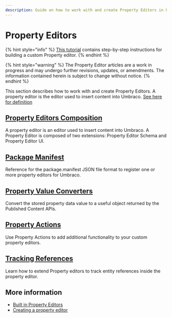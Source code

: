 ```yaml
---
description: Guide on how to work with and create Property Editors in Umbraco
---
```


# Property Editors

{% hint style="info" %}
[This tutorial](../../tutorials/creating-a-property-editor/) contains step-by-step instructions for building a custom Property editor.
{% endhint %}

{% hint style="warning" %}
The Property Editor articles are a work in progress and may undergo further revisions, updates, or amendments. The information contained herein is subject to change without notice.
{% endhint %}

This section describes how to work with and create Property Editors. A property editor is the editor used to insert content into Umbraco. [See here for definition](../../fundamentals/backoffice/property-editors/)

## [Property Editors Composition](composition/)

A property editor is an editor used to insert content into Umbraco. A Property Editor is composed of two extensions: Property Editor Schema and Property Editor UI.

## [Package Manifest](../umbraco-package.md)

Reference for the package.manifest JSON file format to register one or more property editors for Umbraco.

## [Property Value Converters](property-value-converters.md)

Convert the stored property data value to a useful object returned by the Published Content APIs.

## [Property Actions](property-actions.md)

Use Property Actions to add additional functionality to your custom property editors.

## [Tracking References](tracking.md)

Learn how to extend Property editors to track entity references inside the property editor.

## More information

* [Built in Property Editors](../../fundamentals/backoffice/property-editors/built-in-umbraco-property-editors/)
* [Creating a property editor](../../tutorials/creating-a-property-editor/)
